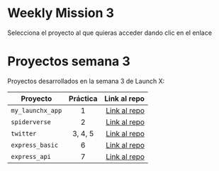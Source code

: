 # Weekly Mission 3
Selecciona el proyecto al que quieras acceder dando clic en el enlace
# Proyectos semana 3 

Proyectos desarrollados en la semana 3 de Launch X:

| Proyecto | Práctica | Link al repo |
| ------------- |:-------------:| -----:|
|`my_launchx_app`|1|[Link al repo](https://github.com/GabrielVillagran/creacion_proyectos_js)|
|`spiderverse`|2|[Link al repo](https://github.com/GabrielVillagran/TDD_Spiderverse)|
|`twitter`|3, 4, 5|[Link al repo](https://github.com/)|
|`express_basic`|6|[Link al repo](https://github.com/)|
|`express_api`|7|[Link al repo](https://github.com/)|
